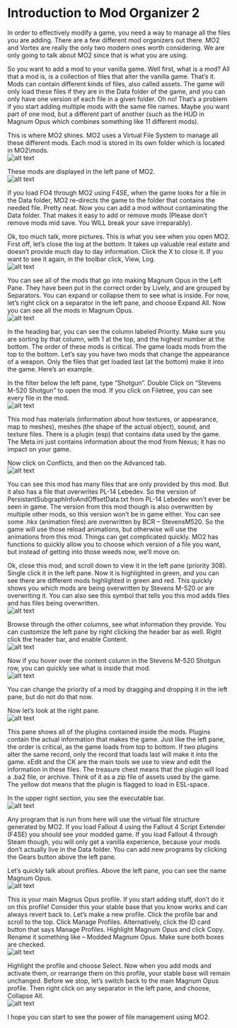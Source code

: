 # Introduction to Mod Organizer 2

In order to effectively modify a game, you need a way to manage all the files you are adding. There are a few different mod organizers out there. MO2 and Vortex are really the only two modern ones worth considering. We are only going to talk about MO2 since that is what you are using. 

So you want to add a mod to your vanilla game. Well first, what is a mod? All that a mod is, is a collection of files that alter the vanilla game. That’s it. Mods can contain different kinds of files, also called assets. The game will only load these files if they are in the Data folder of the game, and you can only have one version of each file in a given folder. Oh no! That’s a problem if you start adding multiple mods with the same file names. Maybe you want part of one mod, but a different part of another (such as the HUD in Magnum Opus which combines something like 11 different mods).

This is where MO2 shines. MO2 uses a Virtual File System to manage all these different mods. Each mod is stored in its own folder which is located in MO2\mods.  
![alt text](https://github.com/LivelyDismay/Learn-To-Mod/blob/2ed192a11d4b167e260a5616161418297fe13b7e/images/mo2intro1.png)  

These mods are displayed in the left pane of MO2.  
![alt text](https://github.com/LivelyDismay/Learn-To-Mod/blob/2ed192a11d4b167e260a5616161418297fe13b7e/images/mo2intro2.png)  

If you load FO4 through MO2 using F4SE, when the game looks for a file in the Data folder, MO2 re-directs the game to the folder that contains the needed file. Pretty neat. Now you can add a mod without contaminating the Data folder. That makes it easy to add or remove mods (Please don’t remove mods mid save. You WILL break your save irreparably).

Ok, too much talk, more pictures. This is what you see when you open MO2. First off, let’s close the log at the bottom. It takes up valuable real estate and doesn’t provide much day to day information. Click the X to close it. If you want to see it again, in the toolbar click, View, Log.  
![alt text](https://github.com/LivelyDismay/Learn-To-Mod/blob/2ed192a11d4b167e260a5616161418297fe13b7e/images/mo2intro3.png)  

You can see all of the mods that go into making Magnum Opus in the Left Pane. They have been put in the correct order by Lively, and are grouped by Separators. You can expand or collapse them to see what is inside. For now, let’s right click on a separator in the left pane, and choose Expand All. Now you can see all the mods in Magnum Opus.  
![alt text](https://github.com/LivelyDismay/Learn-To-Mod/blob/2ed192a11d4b167e260a5616161418297fe13b7e/images/mo2intro4.png)  

In the heading bar, you can see the column labeled Priority. Make sure you are sorting by that column, with 1 at the top, and the highest number at the bottom. The order of these mods is critical. The game loads mods from the top to the bottom. Let’s say you have two mods that change the appearance of a weapon. Only the files that get loaded last (at the bottom) make it into the game. Here’s an example.

In the filter below the left pane, type “Shotgun”. Double Click on “Stevens M-520 Shotgun” to open the mod. If you click on Filetree, you can see every file in the mod.    
![alt text](https://github.com/LivelyDismay/Learn-To-Mod/blob/2ed192a11d4b167e260a5616161418297fe13b7e/images/mo2intro5.png)  

This mod has materials (information about how textures, or appearance, map to meshes), meshes (the shape of the actual object), sound, and texture files. There is a plugin (esp) that contains data used by the game. The Meta.ini just contains information about the mod from Nexus; it has no impact on your game. 

Now click on Conflicts, and then on the Advanced tab.  
![alt text](https://github.com/LivelyDismay/Learn-To-Mod/blob/2ed192a11d4b167e260a5616161418297fe13b7e/images/mo2intro6.png)  

You can see this mod has many files that are only provided by this mod. But it also has a file that overwrites PL-14 Lebedev. So the version of PersistantSubgraphInfoAndOffsetData.txt from PL-14 Lebedev won’t ever be seen in game. The version from this mod though is also overwritten by multiple other mods, so this version won’t be in game either. You can see some .hkx (animation files) are overwritten by BCR – StevensM520. So the game will use those reload animations, but otherwise will use the animations from this mod. Things can get complicated quickly. MO2 has functions to quickly allow you to choose which version of a file you want, but instead of getting into those weeds now, we’ll move on.

Ok, close this mod, and scroll down to view it in the left pane (priority 308). Single click it in the left pane. Now it is highlighted in green, and you can see there are different mods highlighted in green and red. This quickly shows you which mods are being overwritten by Stevens M-520 or are overwriting it. You can also see this symbol that tells you this mod adds files and has files being overwritten.  
![alt text](https://github.com/LivelyDismay/Learn-To-Mod/blob/2ed192a11d4b167e260a5616161418297fe13b7e/images/mo2intro7.png)  

Browse through the other columns, see what information they provide. You can customize the left pane by right clicking the header bar as well. Right click the header bar, and enable Content.  
![alt text](https://github.com/LivelyDismay/Learn-To-Mod/blob/2ed192a11d4b167e260a5616161418297fe13b7e/images/mo2intro8.png)  

Now if you hover over the content column in the Stevens M-520 Shotgun row, you can quickly see what is inside that mod.  
![alt text](https://github.com/LivelyDismay/Learn-To-Mod/blob/2ed192a11d4b167e260a5616161418297fe13b7e/images/mo2intro9.png)  

You can change the priority of a mod by dragging and dropping it in the left pane, but do not do that now. 

Now let’s look at the right pane.  
![alt text](https://github.com/LivelyDismay/Learn-To-Mod/blob/2ed192a11d4b167e260a5616161418297fe13b7e/images/mo2intro10.png)  

This pane shows all of the plugins contained inside the mods. Plugins contain the actual information that makes the game. Just like the left pane, the order is critical, as the game loads from top to bottom. If two plugins alter the same record, only the record that loads last will make it into the game. xEdit and the CK are the main tools we use to view and edit the information in these files. The treasure chest means that the plugin will load a .ba2 file, or archive. Think of it as a zip file of assets used by the game. The yellow dot means that the plugin is flagged to load in ESL-space.

In the upper right section, you see the executable bar.  
![alt text](https://github.com/LivelyDismay/Learn-To-Mod/blob/2ed192a11d4b167e260a5616161418297fe13b7e/images/mo2intro11.png)  

Any program that is run from here will use the virtual file structure generated by MO2. If you load Fallout 4 using the Fallout 4 Script Extender (F4SE) you should see your modded game. If you load Fallout 4 through Steam though, you will only get a vanilla experience, because your mods don’t actually live in the Data folder. You can add new programs by clicking the Gears button above the left pane.

Let’s quickly talk about profiles. Above the left pane, you can see the name Magnum Opus.  
![alt text](https://github.com/LivelyDismay/Learn-To-Mod/blob/2ed192a11d4b167e260a5616161418297fe13b7e/images/mo2intro12.png)  

This is your main Magnus Opus profile. If you start adding stuff, don’t do it on this profile! Consider this your stable base that you know works and can always revert back to. Let’s make a new profile. Click the profile bar and scroll to the top. Click Manage Profiles. Alternatively, click the ID card button that says Manage Profiles. Highlight Magnum Opus and click Copy. Rename it something like – Modded Magnum Opus. Make sure both boxes are checked.  
![alt text](https://github.com/LivelyDismay/Learn-To-Mod/blob/2ed192a11d4b167e260a5616161418297fe13b7e/images/mo2intro13.png)  

Highlight the profile and choose Select. Now when you add mods and activate them, or rearrange them on this profile, your stable base will remain unchanged. Before we stop, let’s switch back to the main Magnum Opus profile. Then right click on any separator in the left pane, and choose, Collapse All.  
![alt text](https://github.com/LivelyDismay/Learn-To-Mod/blob/2ed192a11d4b167e260a5616161418297fe13b7e/images/mo2intro14.png)  

I hope you can start to see the power of file management using MO2.
